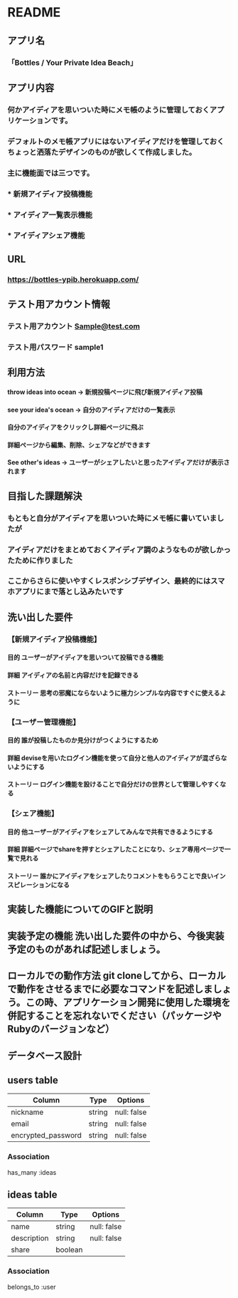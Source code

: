 # README

## アプリ名 
### 「Bottles / Your Private Idea Beach」

## アプリ内容
### 何かアイディアを思いついた時にメモ帳のように管理しておくアプリケーションです。
### デフォルトのメモ帳アプリにはないアイディアだけを管理しておくちょっと洒落たデザインのものが欲しくて作成しました。
### 主に機能面では三つです。
### * 新規アイディア投稿機能
### * アイディア一覧表示機能
### * アイディアシェア機能

## URL	
### https://bottles-ypib.herokuapp.com/

## テスト用アカウント情報
### テスト用アカウント Sample@test.com
### テスト用パスワード sample1

## 利用方法	
#### throw ideas into ocean → 新規投稿ページに飛び新規アイディア投稿
#### see your idea's ocean → 自分のアイディアだけの一覧表示
#### 自分のアイディアをクリックし詳細ページに飛ぶ
#### 詳細ページから編集、削除、シェアなどができます
#### See other's ideas → ユーザーがシェアしたいと思ったアイディアだけが表示されます 

## 目指した課題解決
### もともと自分がアイディアを思いついた時にメモ帳に書いていましたが
### アイディアだけをまとめておくアイディア調のようなものが欲しかったために作りました
### ここからさらに使いやすくレスポンシブデザイン、最終的にはスマホアプリにまで落とし込みたいです

## 洗い出した要件	
###  【新規アイディア投稿機能】
#### 目的  ユーザーがアイディアを思いついて投稿できる機能
#### 詳細  アイディアの名前と内容だけを記録できる
#### ストーリー  思考の邪魔にならないように極力シンプルな内容ですぐに使えるように

###   【ユーザー管理機能】
####  目的  誰が投稿したものか見分けがつくようにするため
####  詳細  deviseを用いたログイン機能を使って自分と他人のアイディアが混ざらないようにする
####  ストーリー ログイン機能を設けることで自分だけの世界として管理しやすくなる

###   【シェア機能】
####  目的  他ユーザーがアイディアをシェアしてみんなで共有できるようにする
####  詳細  詳細ページでshareを押すとシェアしたことになり、シェア専用ページで一覧で見れる
####  ストーリー 誰かにアイディアをシェアしたりコメントをもらうことで良いインスピレーションになる

## 実装した機能についてのGIFと説明

## 実装予定の機能	洗い出した要件の中から、今後実装予定のものがあれば記述しましょう。

## ローカルでの動作方法	git cloneしてから、ローカルで動作をさせるまでに必要なコマンドを記述しましょう。この時、アプリケーション開発に使用した環境を併記することを忘れないでください（パッケージやRubyのバージョンなど）

## データベース設計
## users table
|Column             |Type       |Options                   |
|-------------------|-----------|--------------------------|
|nickname           |string     |null: false               |
|email              |string     |null: false               |
|encrypted_password |string     |null: false               |

### Association
has_many :ideas

## ideas table
|Column             |Type       |Options                   |
|-------------------|-----------|--------------------------|
|name               |string     |null: false               |
|description        |string     |null: false               |
|share              |boolean    |                          |

### Association
belongs_to :user
